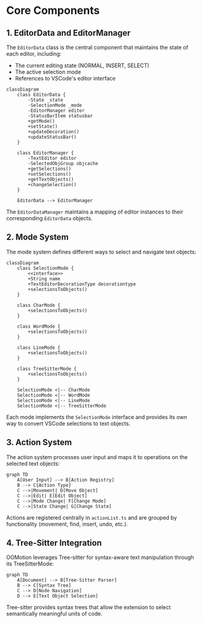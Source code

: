 # Core Components

## 1\. EditorData and EditorManager

The `EditorData` class is the central component that maintains the state of each editor, including:

*   The current editing state (NORMAL, INSERT, SELECT)
*   The active selection mode
*   References to VSCode's editor interface

```
classDiagram
    class EditorData {
        -State _state
        -SelectionMode _mode
        -EditorManager editor
        -StatusBarItem statusbar
        +getMode()
        +setState()
        +updateDecoration()
        +updateStatusBar()
    }
    
    class EditorManager {
        -TextEditor editor
        -SelectedObjGroup objcache
        +getSelections()
        +setSelections()
        +getTextObjects()
        +changeSelection()
    }
    
    EditorData --> EditorManager
```

The `EditorDataManager` maintains a mapping of editor instances to their corresponding `EditorData` objects.

## 2\. Mode System

The mode system defines different ways to select and navigate text objects:

```
classDiagram
    class SelectionMode {
        <<interface>>
        +String name
        +TextEditorDecorationType decorationtype
        +selectionsToObjects()
    }
    
    class CharMode {
        +selectionsToObjects()
    }
    
    class WordMode {
        +selectionsToObjects()
    }
    
    class LineMode {
        +selectionsToObjects()
    }
    
    class TreeSitterMode {
        +selectionsToObjects()
    }
    
    SelectionMode <|-- CharMode
    SelectionMode <|-- WordMode
    SelectionMode <|-- LineMode
    SelectionMode <|-- TreeSitterMode
```

Each mode implements the `SelectionMode` interface and provides its own way to convert VSCode selections to text objects.

## 3\. Action System

The action system processes user input and maps it to operations on the selected text objects:

```
graph TD
    A[User Input] --> B[Action Registry]
    B --> C{Action Type}
    C -->|Movement| D[Move Object]
    C -->|Edit| E[Edit Object]
    C -->|Mode Change| F[Change Mode]
    C -->|State Change| G[Change State]
```

Actions are registered centrally in `actionList.ts` and are grouped by functionality (movement, find, insert, undo, etc.).

## 4\. Tree-Sitter Integration

OOMotion leverages Tree-sitter for syntax-aware text manipulation through its TreeSitterMode:

```
graph TD
    A[Document] --> B[Tree-Sitter Parser]
    B --> C[Syntax Tree]
    C --> D[Node Navigation]
    D --> E[Text Object Selection]
```

Tree-sitter provides syntax trees that allow the extension to select semantically meaningful units of code.